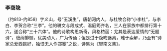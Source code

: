 ### 李商隐
（约813-约858）字义山，号“玉溪生”，唐朝河内人，与杜牧合称“小李杜”，与李白、李贺合称“三李”。他的骈文与段成式、温庭筠齐名，三人在家族中都排行第十六，遂合称“三十六体”。他的诗歌构思新奇，风格秾丽：尤其是表达爱情的“无题诗”，缠绵悱恻，优美动人，广为传诵；但是过于隐晦迷离，难于索解，乃至有“诗家总爱西昆好，独恨无人作郑笺”之说，诗集为《樊南文集》。

